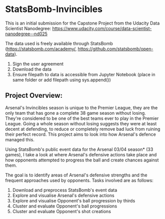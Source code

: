 # StatsBomb-Invincibles

This is an initial submission for the Capstone Project from the Udacity Data Scientist Nanodegree: https://www.udacity.com/course/data-scientist-nanodegree--nd025

The data used is freely available through StatsBomb (https://statsbomb.com/academy/, https://github.com/statsbomb/open-data). 
1. Sign the user agreement
2. Download the data
3. Ensure filepath to data is accessible from Jupyter Notebook (place in same folder or add filepath using sys.append())

## Project Overview:
Arsenal's Invincibles season is unique to the Premier League, they are the only team that has gone a complete 38 game season without losing. They're considered to be one of the best teams ever to play in the Premier League. Going a whole season without losing suggests they were at least decent at defending, to reduce or completely remove bad luck from ruining their perfect record. This project aims to look into how Arsenal's defence managed this.

Using StatsBomb's public event data for the Arsenal 03/04 season* (33 games), I take a look at where Arsenal's defensive actions take place and how opponents attempted to progress the ball and create chances against them.

The goal is to identify areas of Arsenal's defensive strengths and the frequent approaches used by opponents. Tasks involved are as follows:

1. Download and preprocess StatsBomb's event data
2. Explore and visualise Arsenal's defensive actions
3. Explore and visualise Opponent's ball progression by thirds
4. Cluster and evaluate Opponent's ball progressions
5. Cluster and evaluate Opponent's shot creations
